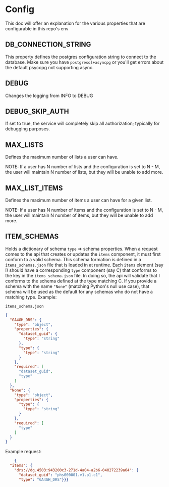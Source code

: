 # Config

This doc will offer an explanation for the various properties that are 
configurable in this repo's env

## DB_CONNECTION_STRING

This property defines the postgres configuration string to connect to the database. 
Make sure you have `postgresql+asyncpg` or you'll get errors about the default psycopg 
not supporting async.

## DEBUG

Changes the logging from INFO to DEBUG

## DEBUG_SKIP_AUTH

If set to true, the service will completely skip all authorization; typically for debugging 
purposes. 

## MAX_LISTS

Defines the maximum number of lists a user can have. 

NOTE: If a user has N number of lists and the configuration is set to N - M, the user
will maintain N number of lists, but they will be unable to add more.

## MAX_LIST_ITEMS

Defines the maximum number of items a user can have for a given list. 

NOTE: If a user has N number of items and the configuration is set to N - M, the user
will maintain N number of items, but they will be unable to add more.

## ITEM_SCHEMAS

Holds a dictionary of schema `type` => schema properties. When a request comes
to the api that creates or updates the `items` component, it must first
conform to a valid schema. This schema formation is defined in a 
`items_schemas.json` file that is loaded in at runtime. Each `items` element (say I)
should have a corresponding `type` component (say C) that conforms to the key in
the `items_schema.json` file. In doing so, the api will validate that I conforms
to the schema defined at the type matching C. If you provide a schema with 
the name `"None"` (matching Python's null use case), that schema will be used
as the default for any schemas who do not have a matching type.
Example: 

`items_schema.json`
```json
{
  "GA4GH_DRS": {
    "type": "object",
    "properties": {
      "dataset_guid": {
        "type": "string"
      },
      "type": {
        "type": "string"
      }
    },
    "required": [
      "dataset_guid",
      "type"
    ]
  },
  "None": {
    "type": "object",
    "properties": {
      "type": {
        "type": "string"
      }
    },
    "required": [
      "type"
    ]
  }
}
```

Example request:
```json
    {
  "items": {
    "drs://dg.4503:943200c3-271d-4a04-a2b6-040272239a64": {
      "dataset_guid": "phs000001.v1.p1.c1",
      "type": "GA4GH_DRS"}}}
```